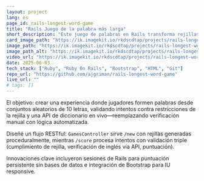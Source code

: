 ```yaml
---
layout: project
lang: es
page_id: rails-longest-word-game
title: "Rails Juego de la palabra más larga"
short_description: "Este juego de palabras en Rails transforma rejillas de letras estáticas en interacciones dinámicas. Desarrollado en el bootcamp de Le Wagon."
card_image_path: "https://ik.imagekit.io/rkdscdtap/projects/rails-longest-word-game1.png?updatedAt=1748955639638"
image_path: "https://ik.imagekit.io/rkdscdtap/projects/rails-longest-word2.png?updatedAt=1748956151228"
image_path_alt: "https://ik.imagekit.io/rkdscdtap/projects/rails-longest-word3.png?updatedAt=1748956113489"
video_url: "https://ik.imagekit.io/rkdscdtap/projects/rails-longest-word-game.mp4?updatedAt=1748955223374"
date: 2025-06-03
tech_stack: ["Ruby", "Ruby On Rails", "Bootstrap", "HTML", "Git"]
repo_url: "https://github.com/ajgriman/rails-longest-word-game"
live_url: ""
# tags: []
---
```


El objetivo: crear una experiencia donde jugadores formen palabras desde conjuntos aleatorios de 10 letras, validando intentos contra restricciones de la rejilla y una API de diccionario en vivo—reemplazando verificación manual con lógica automatizada.  

Diseñé un flujo RESTful: `GamesController` sirve `/new` con rejillas generadas proceduralmente, mientras `/score` procesa intentos con validación triple (cumplimiento de rejilla, verificación de inglés vía API, puntuación).

Innovaciones clave incluyeron sesiones de Rails para puntuación persistente sin bases de datos e integración de Bootstrap para IU responsive.  
